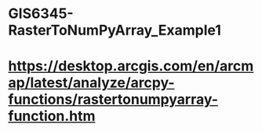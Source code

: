 # GIS6345-RasterToNumPyArray_Example1
# https://desktop.arcgis.com/en/arcmap/latest/analyze/arcpy-functions/rastertonumpyarray-function.htm

